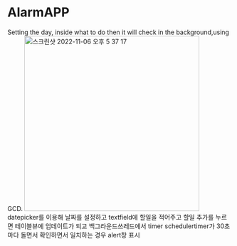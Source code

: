 # AlarmAPP
Setting the day, inside what to do  then it will check in the background,using GCD.
<img width="393" alt="스크린샷 2022-11-06 오후 5 37 17" src="https://user-images.githubusercontent.com/76695159/200162273-27dc2d93-2617-4abb-a229-b4de8e83507e.png">
datepicker를 이용해 날짜를 설정하고 textfield에 할일을 적어주고 할일 추가를 누르면 테이블뷰에 업데이트가 되고 백그라운드쓰레드에서 timer schedulertimer가 30초마다 돌면서 확인하면서 일치하는 경우 
alert창 표시
